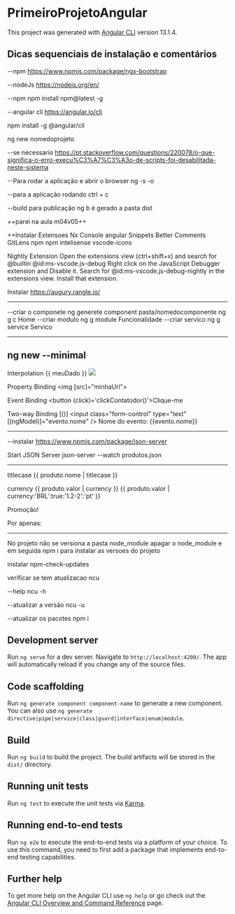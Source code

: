 # PrimeiroProjetoAngular

This project was generated with [Angular CLI](https://github.com/angular/angular-cli) version 13.1.4.

## Dicas sequenciais de instalação e comentários

--npm
https://www.npmjs.com/package/ngx-bootstrap

--nodeJs
https://nodejs.org/en/

--npm
npm install npm@latest -g

--angular cli
https://angular.io/cli

npm install -g @angular/cli

ng new nomedoprojeto

--se necessario
https://pt.stackoverflow.com/questions/220078/o-que-significa-o-erro-execu%C3%A7%C3%A3o-de-scripts-foi-desabilitada-neste-sistema

--Para rodar a aplicação e abrir o browser
ng -s -o

--para a aplicação rodando
ctrl + c 

--build para publicação
ng b
é gerado a pasta dist

++parei na aula m04v05++

++Instalar Extensoes
Nx Console
angular Snippets
Better Comments
GitLens
npm
npm intelisense
vscode-icons

Nightly Extension
Open the extensions view (ctrl+shift+x) and search for @builtin @id:ms-vscode.js-debug
Right click on the JavaScript Debugger extension and Disable it.
Search for @id:ms-vscode.js-debug-nightly in the extensions view.
Install that extension.

Instalar
https://augury.rangle.io/

----------------------------------------------------------------------
--criar o componete
ng generete component pasta/nomedocomponente
ng g c Home
--criar modulo
ng g module Funcionalidade
--criar servico
ng g service Servico

----------------------------------------------------------------------
ng new --minimal 
----------------------------------------------------------------------

Interpolation
{{ meuDado }}
<img src="{{minhaUrl}}">

Property Binding
<img [src]="minhaUrl">

Event Binding
<button (click)='clickContatodor()'>Clique-me</button>

Two-way Binding [()]
<input class="form-control" type="text" [(ngModel)]="evento.nome" />
<label>Nome do evento: {{evento.nome}}</label>

----------------------------------------------------------------------
--instalar
https://www.npmjs.com/package/json-server

Start JSON Server
json-server --watch produtos.json

----------------------------------------------------------------------

titlecase
{{ produto.nome | titlecase }}

currency
{{ produto.valor | currency }}
{{ produto.valor | currency:'BRL':true:'1.2-2':'pt' }}


<div *ngIf="produto.promocao" class="card-body">

<div [ngSwitch]="produto.promocao">
	<p *ngSwitchCase="true">Promoção!</p>
	<p *ngSwitchCase="false">Por apenas:</p>
</div>

<div *ngFor="let produto of produtos" class="col-md-4" style="padding-bottom: 30px;">

----------------------------------------------------------------------
No projeto não se versiona a pasta node_module
apagar o node_module e em seguida npm i para instalar as versoes do projeto

instalar
npm-check-updates

verificar se tem atualizacao
ncu

--help
ncu -h

--atualizar a versão
ncu -u

--atualizar os pacotes
npm i



## Development server

Run `ng serve` for a dev server. Navigate to `http://localhost:4200/`. The app will automatically reload if you change any of the source files.

## Code scaffolding

Run `ng generate component component-name` to generate a new component. You can also use `ng generate directive|pipe|service|class|guard|interface|enum|module`.

## Build

Run `ng build` to build the project. The build artifacts will be stored in the `dist/` directory.

## Running unit tests

Run `ng test` to execute the unit tests via [Karma](https://karma-runner.github.io).

## Running end-to-end tests

Run `ng e2e` to execute the end-to-end tests via a platform of your choice. To use this command, you need to first add a package that implements end-to-end testing capabilities.

## Further help

To get more help on the Angular CLI use `ng help` or go check out the [Angular CLI Overview and Command Reference](https://angular.io/cli) page.
